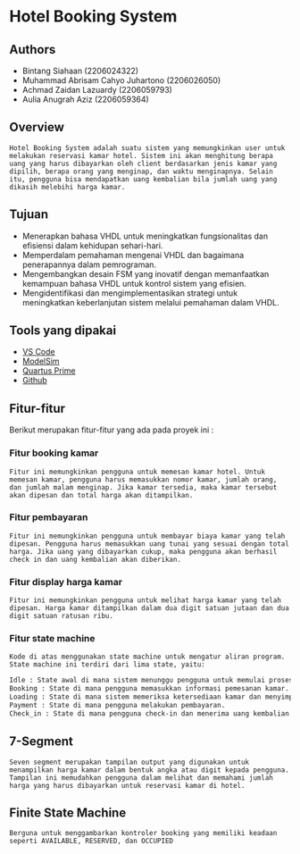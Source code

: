 # Hotel Booking System

## Authors

- Bintang Siahaan (2206024322)
- Muhammad Abrisam Cahyo Juhartono (2206026050)
- Achmad Zaidan Lazuardy (2206059793)
- Aulia Anugrah Aziz (2206059364)

## Overview
`Hotel Booking System adalah suatu sistem yang memungkinkan user untuk melakukan reservasi kamar hotel. Sistem ini akan menghitung berapa uang yang harus dibayarkan oleh client berdasarkan jenis kamar yang dipilih, berapa orang yang menginap, dan waktu menginapnya. Selain itu, pengguna bisa mendapatkan uang kembalian bila jumlah uang yang dikasih melebihi harga kamar.`

## Tujuan
- Menerapkan bahasa VHDL untuk meningkatkan fungsionalitas dan efisiensi dalam kehidupan sehari-hari.
- Memperdalam pemahaman mengenai VHDL dan bagaimana penerapannya dalam pemrograman.
- Mengembangkan desain FSM yang inovatif dengan memanfaatkan kemampuan bahasa VHDL untuk kontrol sistem yang efisien.
- Mengidentifikasi dan mengimplementasikan strategi untuk meningkatkan keberlanjutan sistem melalui pemahaman dalam VHDL.



## Tools yang dipakai

- [VS Code](https://code.visualstudio.com/download)
- [ModelSim](https://www.intel.com/content/www/us/en/software-kit/750368/modelsim-intel-fpgas-standard-edition-software-version-18-1.html)
- [Quartus Prime](https://www.intel.com/content/www/us/en/software-kit/660907/intel-quartus-prime-lite-edition-design-software-version-20-1-1-for-windows.html)
- [Github](https://desktop.github.com)

## Fitur-fitur
Berikut merupakan fitur-fitur yang ada pada proyek ini :

### Fitur booking kamar

`Fitur ini memungkinkan pengguna untuk memesan kamar hotel. Untuk memesan kamar, pengguna harus memasukkan nomor kamar, jumlah orang, dan jumlah malam menginap. Jika kamar tersedia, maka kamar tersebut akan dipesan dan total harga akan ditampilkan.`

### Fitur pembayaran

`Fitur ini memungkinkan pengguna untuk membayar biaya kamar yang telah dipesan. Pengguna harus memasukkan uang tunai yang sesuai dengan total harga. Jika uang yang dibayarkan cukup, maka pengguna akan berhasil check in dan uang kembalian akan diberikan.`

### Fitur display harga kamar

`Fitur ini memungkinkan pengguna untuk melihat harga kamar yang telah dipesan. Harga kamar ditampilkan dalam dua digit satuan jutaan dan dua digit satuan ratusan ribu.`

### Fitur state machine

`Kode di atas menggunakan state machine untuk mengatur aliran program. State machine ini terdiri dari lima state, yaitu:`
```bash
Idle : State awal di mana sistem menunggu pengguna untuk memulai proses booking.
Booking : State di mana pengguna memasukkan informasi pemesanan kamar.
Loading : State di mana sistem memeriksa ketersediaan kamar dan menyimpan nomor kamar yang dipesan.
Payment : State di mana pengguna melakukan pembayaran.
Check_in : State di mana pengguna check-in dan menerima uang kembalian.
```

## 7-Segment
`Seven segment merupakan tampilan output yang digunakan untuk menampilkan harga kamar dalam bentuk angka atau digit kepada pengguna. Tampilan ini memudahkan pengguna dalam melihat dan memahami jumlah harga yang harus dibayarkan untuk reservasi kamar di hotel.`

## Finite State Machine
`Berguna untuk menggambarkan kontroler booking yang memiliki keadaan seperti AVAILABLE, RESERVED, dan OCCUPIED`



